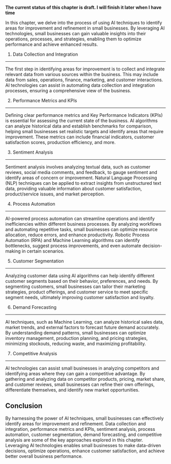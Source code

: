 **The current status of this chapter is draft. I will finish it later when I have time**

In this chapter, we delve into the process of using AI techniques to identify areas for improvement and refinement in small businesses. By leveraging AI technologies, small businesses can gain valuable insights into their operations, processes, and strategies, enabling them to optimize performance and achieve enhanced results.

1. Data Collection and Integration
----------------------------------

The first step in identifying areas for improvement is to collect and integrate relevant data from various sources within the business. This may include data from sales, operations, finance, marketing, and customer interactions. AI technologies can assist in automating data collection and integration processes, ensuring a comprehensive view of the business.

2. Performance Metrics and KPIs
-------------------------------

Defining clear performance metrics and Key Performance Indicators (KPIs) is essential for assessing the current state of the business. AI algorithms can analyze historical data and establish benchmarks for comparison, helping small businesses set realistic targets and identify areas that require improvement. These metrics can include financial indicators, customer satisfaction scores, production efficiency, and more.

3. Sentiment Analysis
---------------------

Sentiment analysis involves analyzing textual data, such as customer reviews, social media comments, and feedback, to gauge sentiment and identify areas of concern or improvement. Natural Language Processing (NLP) techniques can be applied to extract insights from unstructured text data, providing valuable information about customer satisfaction, product/service issues, and market perception.

4. Process Automation
---------------------

AI-powered process automation can streamline operations and identify inefficiencies within different business processes. By analyzing workflows and automating repetitive tasks, small businesses can optimize resource allocation, reduce errors, and enhance productivity. Robotic Process Automation (RPA) and Machine Learning algorithms can identify bottlenecks, suggest process improvements, and even automate decision-making in certain scenarios.

5. Customer Segmentation
------------------------

Analyzing customer data using AI algorithms can help identify different customer segments based on their behavior, preferences, and needs. By segmenting customers, small businesses can tailor their marketing strategies, product offerings, and customer service to meet specific segment needs, ultimately improving customer satisfaction and loyalty.

6. Demand Forecasting
---------------------

AI techniques, such as Machine Learning, can analyze historical sales data, market trends, and external factors to forecast future demand accurately. By understanding demand patterns, small businesses can optimize inventory management, production planning, and pricing strategies, minimizing stockouts, reducing waste, and maximizing profitability.

7. Competitive Analysis
-----------------------

AI technologies can assist small businesses in analyzing competitors and identifying areas where they can gain a competitive advantage. By gathering and analyzing data on competitor products, pricing, market share, and customer reviews, small businesses can refine their own offerings, differentiate themselves, and identify new market opportunities.

Conclusion
----------

By harnessing the power of AI techniques, small businesses can effectively identify areas for improvement and refinement. Data collection and integration, performance metrics and KPIs, sentiment analysis, process automation, customer segmentation, demand forecasting, and competitive analysis are some of the key approaches explored in this chapter. Leveraging AI technologies enables small businesses to make data-driven decisions, optimize operations, enhance customer satisfaction, and achieve better overall business performance.
